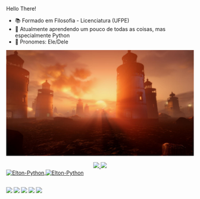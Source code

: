 Hello There!

- 📚 Formado em Filosofia - Licenciatura (UFPE)
- 🌱 Atualmente aprendendo um pouco de todas as coisas, mas especialmente Python
- 📌 Pronomes: Ele/Dele

![alt text](https://github.com/Elton-Arruda/Elton-Arruda/blob/main/thumb-1920-787541.jpg)

<div align="center">
  <a href="https://github.com/Elton-Arruda">
  <img height="150em" src="https://github-readme-stats.vercel.app/api?username=Elton-Arruda&show_icons=true&theme=github_dark&include_all_commits=true&count_private=true"/>
  <img height="150em" src="https://github-readme-stats.vercel.app/api/top-langs/?username=Elton-Arruda&layout=compact&langs_count=7&theme=github_dark"/>
</div>
  
  <img align="center" alt="Elton-Python" height="30" width="100" src="https://img.shields.io/badge/Python-14354C?style=for-the-badge&logo=python&logoColor=white">
  <img align="center" alt="Elton-Python" height="30" width="100" src="https://img.shields.io/badge/JavaScript-F7DF1E?style=for-the-badge&logo=javascript&logoColor=black">
  
  ##
  
<div>
<a href="https://instagram.com/Oagub_" target="_blank"><img src="https://img.shields.io/badge/-Instagram-%23E4405F?style=for-the-badge&logo=instagram&logoColor=white" target="_blank"></a>
<a href="https://www.twitter.com/Oagub_" target="_blank"><img src="https://img.shields.io/badge/Twitter-1DA1F2?style=for-the-badge&logo=twitter&logoColor=white" target="_blank"></a>
<a href="https://www.linkedin.com/in/eltonsantosarruda/" target="_blank"><img src="https://img.shields.io/badge/-LinkedIn-%230077B5?style=for-the-badge&logo=linkedin&logoColor=white" target="_blank"></a>
<a href = "mailto:eltonbugsantos.format@gmail.com"><img src="https://img.shields.io/badge/-Gmail-%23333?style=for-the-badge&logo=gmail&logoColor=white" target="_blank"></a>
<a href="https://steamcommunity.com/id/christianspacecowboy/" target="_blank"><img src="https://img.shields.io/badge/Steam-000000?style=for-the-badge&logo=steam&logoColor=white"
  </div>  
